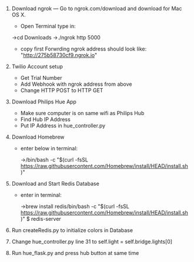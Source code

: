 1. Download ngrok —  Go to ngrok.com/download and download for Mac OS X.
    * Open Terminal type in:

    ->cd Downloads
    ->./ngrok http 5000

    * copy first Forwrding ngrok address  should look like: "http://275b58730cf9.ngrok.io"

2. Twilio Account setup
    * Get Trial Number
    * Add Webhook with ngrok address from above
    * Change HTTP POST to HTTP GET
3. Download Philips Hue App
    * Make sure computer is on same wifi as Philips Hub
    * Find Hub IP Address
    * Put IP Address in hue_controller.py

4. Download Homebrew
    * enter below in terminal:

        ->/bin/bash -c "$(curl -fsSL https://raw.githubusercontent.com/Homebrew/install/HEAD/install.sh)"

5. Download and Start Redis Database
    * enter in terminal:

        ->brew install redis/bin/bash -c "$(curl -fsSL https://raw.githubusercontent.com/Homebrew/install/HEAD/install.sh)"
        $ redis-server
6. Run createRedis.py to initialize colors in Database

7. Change hue_controller.py line 31 to self.light = self.bridge.lights[0]
8. Run hue_flask.py and press hub button at same time
